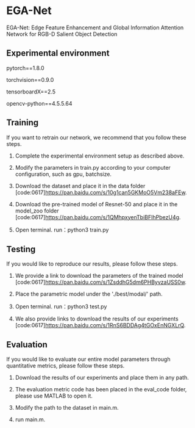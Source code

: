 # EGA-Net
EGA-Net: Edge Feature Enhancement and Global Information Attention Network for RGB-D Salient Object Detection
## Experimental environment 
pytorch==1.8.0

torchvision==0.9.0

tensorboardX==2.5

opencv-python==4.5.5.64

## Training
If you want to retrain our network, we recommend that you follow these steps.

1. Complete the experimental environment setup as described above.

2. Modify the parameters in train.py according to your computer configuration, such as gpu, batchsize.

3. Download the dataset and place it in the data folder [code:0617]https://pan.baidu.com/s/10g1can5GKMoO5Vm238aFEw.

4. Download the pre-trained model of Resnet-50 and place it in the model_zoo folder [code:0617]https://pan.baidu.com/s/1QMhpxyenTbiBFIhPbezU4g.

5. Open terminal. run：python3 train.py

## Testing
If you would like to reproduce our results, please follow these steps.

1. We provide a link to download the parameters of the trained model [code:0617]https://pan.baidu.com/s/1ZsddhG5dm6PHByvzaUSS0w.

2. Place the parametric model under the './best/modal/' path.

3. Open terminal. run：python3 test.py

4. We also provide links to download the results of our experiments [code:0617]https://pan.baidu.com/s/1RnS6BDDAg4tGOxEnNGXLrQ.

## Evaluation
If you would like to evaluate our entire model parameters through quantitative metrics, please follow these steps.

1. Download the results of our experiments and place them in any path.

2. The evaluation metric code has been placed in the eval_code folder, please use MATLAB to open it.

3. Modify the path to the dataset in main.m.

4. run main.m.
